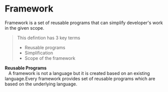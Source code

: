 # Framework
Framework is a set of reusable programs that can simplify developer's work in the given scope.
> This defintion has 3 key terms
>  
>  - Reusable programs
>  - Simplification
>  - Scope of the framework



**Reusable Programs**  
    &nbsp;&nbsp;&nbsp;A framework is not a language but it is created based on an existing language.Every framework provides set of reusable programs which are based on the underlying language.







